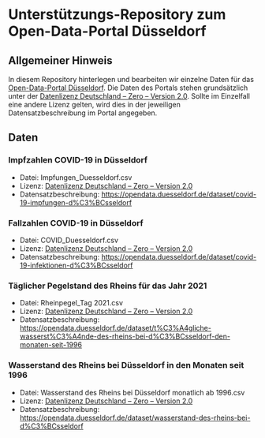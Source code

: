 # Unterstützungs-Repository zum Open-Data-Portal Düsseldorf

## Allgemeiner Hinweis
In diesem Repository hinterlegen und bearbeiten wir einzelne Daten für das [Open-Data-Portal Düsseldorf](https://opendata.duesseldorf.de).
Die Daten des Portals stehen grundsätzlich unter der [Datenlizenz Deutschland – Zero – Version 2.0](https://www.govdata.de/dl-de/zero-2-0). Sollte im Einzelfall eine andere Lizenz gelten, wird dies in der jeweiligen Datensatzbeschreibung im Portal angegeben.

## Daten

### Impfzahlen COVID-19 in Düsseldorf
* Datei: Impfungen_Duesseldorf.csv
* Lizenz: [Datenlizenz Deutschland – Zero – Version 2.0](https://www.govdata.de/dl-de/zero-2-0)
* Datensatzbeschreibung: https://opendata.duesseldorf.de/dataset/covid-19-impfungen-d%C3%BCsseldorf

### Fallzahlen COVID-19 in Düsseldorf
* Datei: COVID_Duesseldorf.csv
* Lizenz: [Datenlizenz Deutschland – Zero – Version 2.0](https://www.govdata.de/dl-de/zero-2-0)
* Datensatzbeschreibung: https://opendata.duesseldorf.de/dataset/covid-19-infektionen-d%C3%BCsseldorf

### Täglicher Pegelstand des Rheins für das Jahr 2021
* Datei: Rheinpegel_Tag 2021.csv
* Lizenz: [Datenlizenz Deutschland – Zero – Version 2.0](https://www.govdata.de/dl-de/zero-2-0)
* Datensatzbeschreibung: https://opendata.duesseldorf.de/dataset/t%C3%A4gliche-wasserst%C3%A4nde-des-rheins-bei-d%C3%BCsseldorf-den-monaten-seit-1996

### Wasserstand des Rheins bei Düsseldorf in den Monaten seit 1996
* Datei: Wasserstand des Rheins bei Düsseldorf monatlich ab 1996.csv
* Lizenz: [Datenlizenz Deutschland – Zero – Version 2.0](https://www.govdata.de/dl-de/zero-2-0)
* Datensatzbeschreibung: https://opendata.duesseldorf.de/dataset/wasserstand-des-rheins-bei-d%C3%BCsseldorf
